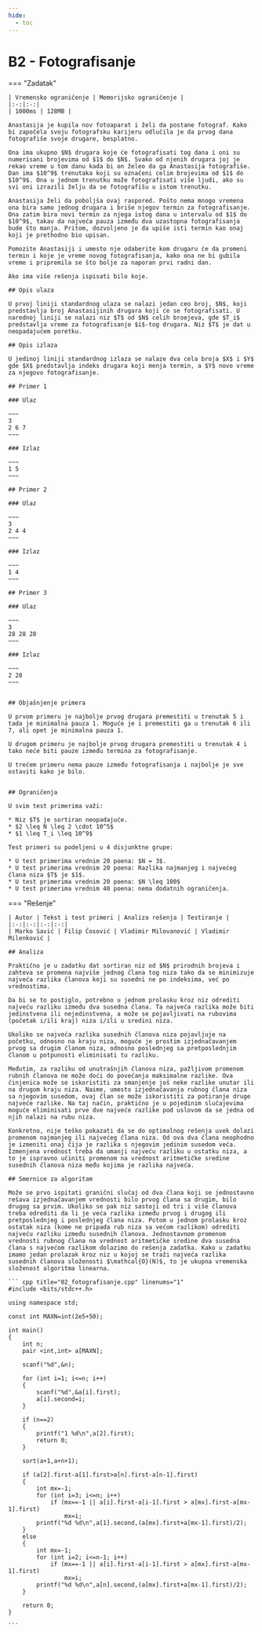 ```yaml
---
hide:
  - toc
---
```


# B2 - Fotografisanje

=== "Zadatak"
	
	| Vremensko ograničenje | Memorijsko ograničenje |
	|:-:|:-:|
	| 1000ms | 128MB |
	
	Anastasija je kupila nov fotoaparat i želi da postane fotograf. Kako bi započela svoju fotografsku karijeru odlučila je da prvog dana fotografiše svoje drugare, besplatno. 
	
	Ona ima ukupno $N$ drugara koje će fotografisati tog dana i oni su numerisani brojevima od $1$ do $N$. Svako od njenih drugara joj je rekao vreme u tom danu kada bi on želeo da ga Anastasija fotografiše. Dan ima $10^9$ trenutaka koji su označeni celim brojevima od $1$ do $10^9$. Ona u jednom trenutku može fotografisati više ljudi, ako su svi oni izrazili želju da se fotografišu u istom trenutku. 
	
	Anastasija želi da poboljša ovaj raspored. Pošto nema mnogo vremena ona bira samo jednog drugara i briše njegov termin za fotografisanje. Ona zatim bira novi termin za njega istog dana u intervalu od $1$ do $10^9$, takav da najveća pauza između dva uzastopna fotografisanja bude što manja. Pritom, dozvoljeno je da upiše isti termin kao onaj koji je prethodno bio upisan.
	
	Pomozite Anastasiji i umesto nje odaberite kom drugaru će da promeni termin i koje je vreme novog fotografisanja, kako ona ne bi gubila vreme i pripremila se što bolje za naporan prvi radni dan.
	
	Ako ima više rešenja ispisati bilo koje. 
	
	## Opis ulaza
	
	U prvoj liniji standardnog ulaza se nalazi jedan ceo broj, $N$, koji predstavlja broj Anastasijinih drugara koji će se fotografisati. U narednoj liniji se nalazi niz $T$ od $N$ celih broejeva, gde $T_i$ predstavlja vreme za fotografisanje $i$-tog drugara. Niz $T$ je dat u neopadajućem poretku.
	
	## Opis izlaza
	
	U jedinoj liniji standardnog izlaza se nalaze dva cela broja $X$ i $Y$ gde $X$ predstavlja indeks drugara koji menja termin, a $Y$ novo vreme za njegovo fotografisanje.
	
	## Primer 1
	
	### Ulaz
	
	~~~
	3
	2 6 7
	~~~
	
	### Izlaz
	
	~~~
	1 5
	~~~
	
	## Primer 2
	
	### Ulaz
	
	~~~
	3
	2 4 4
	~~~
	
	### Izlaz
	
	~~~
	1 4
	~~~
	
	## Primer 3
	
	### Ulaz
	
	~~~
	3
	28 28 28
	~~~
	
	### Izlaz
	
	~~~
	2 28
	~~~
	
	
	## Objašnjenje primera
	
	U prvom primeru je najbolje prvog drugara premestiti u trenutak 5 i tada je minimalna pauza 1. Moguće je i premestiti ga u trenutak 6 ili 7, ali opet je minimalna pauza 1.
	
	U drugom primeru je najbolje prvog drugara premestiti u trenutak 4 i tako neće biti pauze između termina za fotografisanje.
	
	U trećem primeru nema pauze između fotografisanja i najbolje je sve ostaviti kako je bilo.
	
	
	## Ograničenja
	
	U svim test primerima važi:
	
	* Niz $T$ je sortiran neopadajuće.
	* $2 \leq N \leq 2 \cdot 10^5$
	* $1 \leq T_i \leq 10^9$
	
	Test primeri su podeljeni u 4 disjunktne grupe:
	
	* U test primerima vrednim 20 poena: $N = 3$.
	* U test primerima vrednim 20 poena: Razlika najmanjeg i najvećeg člana niza $T$ je $1$.
	* U test primerima vrednim 20 poena: $N \leq 100$
	* U test primerima vrednim 40 poena: nema dodatnih ograničenja.
	
=== "Rešenje"
	
	| Autor | Tekst i test primeri | Analiza rеšenja | Testiranje |
	|:-:|:-:|:-:|:-:|
	| Marko Savić | Filip Ćosović | Vladimir Milovanović | Vladimir Milenković |
	
	## Analiza
	
	Praktično je u zadatku dat sortiran niz od $N$ prirodnih brojeva i zahteva se promena najviše jednog člana tog niza tako da se minimizuje najveća razlika članova koji su susedni ne po indeksima, već po vrednostima.
	
	Da bi se to postiglo, potrebno u jednom prolasku kroz niz odrediti najveću razliku između dva susedna člana. Ta najveća razlika može biti jedinstvena ili nejedinstvena, a može se pojavljivati na rubovima (početak i/ili kraj) niza i/ili u sredini niza.
	
	Ukoliko se najveća razlika susednih članova niza pojavljuje na početku, odnosno na kraju niza, moguće je prostim izjednačavanjem prvog sa drugim članom niza, odnosno poslednjeg sa pretposlednjim članom u potpunosti eliminisati tu razliku.
	
	Međutim, za razliku od unutrašnjih članova niza, pažljivom promenom rubnih članova ne može doći do povećanja maksimalne razlike. Ova činjenica može se iskoristiti za smanjenje još neke razlike unutar ili na drugom kraju niza. Naime, umesto izjednačavanja rubnog člana niza sa njegovim susedom, ovaj član se može iskoristiti za potiranje druge najveće razlike. Na taj način, praktično je u pojedinim slučajevima moguće eliminisati prve dve najveće razlike pod uslovom da se jedna od njih nalazi na rubu niza.
	
	Konkretno, nije teško pokazati da se do optimalnog rešenja uvek dolazi promenom najmanjeg ili najvećeg člana niza. Od ova dva člana neophodno je izmeniti onaj čija je razlika s njegovim jedinim susedom veća. Izmenjena vrednost treba da umanji najveću razliku u ostatku niza, a to je ispravno učiniti promenom na vrednost aritmetičke sredine susednih članova niza među kojima je razlika najveća.
	
	## Smernice za algoritam
	
	Može se prvo ispitati granični slučaj od dva člana koji se jednostavno rešava izjednačavanjem vrednosti bilo prvog člana sa drugim, bilo drugog sa prvim. Ukoliko se pak niz sastoji od tri i više članova treba odrediti da li je veća razlika između prvog i drugog ili pretposlednjeg i poslednjeg člana niza. Potom u jednom prolasku kroz ostatak niza (kome ne pripada rub niza sa većom razlikom) odrediti najveću razliku između susednih članova. Jednostavnom promenom vrednosti rubnog člana na vrednost aritmetičke sredine dva susedna člana s najvećom razlikom dolazimo do rešenja zadatka. Kako u zadatku imamo jedan prolazak kroz niz u kojoj se traži najveća razlika susednih članova složenosti $\mathcal{O}(N)$, to je ukupna vremenska složenost algoritma linearna.
	
	``` cpp title="02_fotografisanje.cpp" linenums="1"
	#include <bits/stdc++.h>
	
	using namespace std;
	
	const int MAXN=int(2e5+50);
	
	int main()
	{
	    int n;
	    pair <int,int> a[MAXN];
	
	    scanf("%d",&n);
	
	    for (int i=1; i<=n; i++)
	    {
	        scanf("%d",&a[i].first);
	        a[i].second=i;
	    }
	
	    if (n==2)
	    {
	        printf("1 %d\n",a[2].first);
	        return 0;
	    }
	
	    sort(a+1,a+n+1);
	
	    if (a[2].first-a[1].first>a[n].first-a[n-1].first)
	    {
	        int mx=-1;
	        for (int i=3; i<=n; i++)
	            if (mx==-1 || a[i].first-a[i-1].first > a[mx].first-a[mx-1].first)
	                mx=i;
	        printf("%d %d\n",a[1].second,(a[mx].first+a[mx-1].first)/2);
	    }
	    else
	    {
	        int mx=-1;
	        for (int i=2; i<=n-1; i++)
	            if (mx==-1 || a[i].first-a[i-1].first > a[mx].first-a[mx-1].first)
	                mx=i;
	        printf("%d %d\n",a[n].second,(a[mx].first+a[mx-1].first)/2);
	    }
	
	    return 0;
	}

	```

